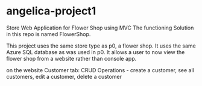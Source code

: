 # angelica-project1
Store Web Application for Flower Shop using MVC
The functioning Solution in this repo is named FlowerShop. 

This project uses the same store type as p0, a flower shop. It uses the same Azure SQL database as was used in p0. 
It allows a user to now view the flower shop from a website rather than console app. 

on the website Customer tab:
CRUD Operations - create a customer, see all customers, edit a customer, delete a customer
